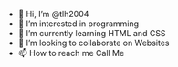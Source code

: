 - 👋 Hi, I’m @tlh2004
- 👀 I’m interested in programming 
- 🌱 I’m currently learning HTML and CSS
- 💞️ I’m looking to collaborate on Websites 
- 📫 How to reach me Call Me

<!---
tlh2004/tlh2004 is a ✨ special ✨ repository because its `README.md` (this file) appears on your GitHub profile.
You can click the Preview link to take a look at your changes.
--->
